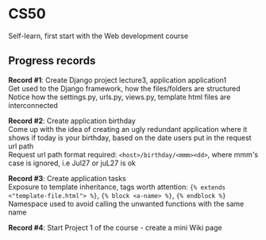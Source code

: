 # CS50
Self-learn, first start with the Web development course

## Progress records
**Record #1**: Create Django project lecture3, application application1
<br>Get used to the Django framework, how the files/folders are structured
<br>Notice how the settings.py, urls.py, views.py, template html files are interconnected<br>

**Record #2**: Create application birthday
<br>Come up with the idea of creating an ugly redundant application where it shows if today is your birthday, based on the date users put in the request url path
<br>Request url path format required: `<host>/birthday/<mmm><dd>`, where mmm's case is ignored, i.e Jul27 or juL27 is ok

**Record #3**: Create application tasks
<br>Exposure to template inheritance, tags worth attention: `{% extends <"template-file.html"> %}`, `{% block <a-name> %}`, `{% endblock %}`
<br>Namespace used to avoid calling the unwanted functions with the same name

**Record #4**: Start Project 1 of the course - create a mini Wiki page
